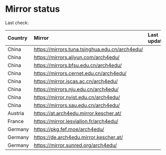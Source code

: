 <script src="./time.js"></script>
# Mirror status
Last check: <script type="text/javascript">localize(1720642901.7795658);</script>

|Country|Mirror|Last update|
|:------|:-----|:----------|
|China|https://mirrors.tuna.tsinghua.edu.cn/arch4edu/|<script type="text/javascript">localize(1720593284);</script>|
|China|https://mirrors.aliyun.com/arch4edu/|<script type="text/javascript">localize(1720593284);</script>|
|China|https://mirrors.bfsu.edu.cn/arch4edu/|<script type="text/javascript">localize(1720593284);</script>|
|China|https://mirrors.cernet.edu.cn/arch4edu/|<script type="text/javascript">localize(1720593284);</script>|
|China|https://mirror.iscas.ac.cn/arch4edu/|<script type="text/javascript">localize(1720593284);</script>|
|China|https://mirrors.nju.edu.cn/arch4edu/|<script type="text/javascript">localize(1720550027);</script>|
|China|https://mirror.nyist.edu.cn/arch4edu/|<script type="text/javascript">localize(1720593284);</script>|
|China|https://mirrors.sau.edu.cn/arch4edu/|<script type="text/javascript">localize(1720593284);</script>|
|Austria|https://at.arch4edu.mirror.kescher.at/|<script type="text/javascript">localize(1720593284);</script>|
|France|https://mirror.lesviallon.fr/arch4edu/|<script type="text/javascript">localize(1720593284);</script>|
|Germany|https://pkg.fef.moe/arch4edu/|<script type="text/javascript">localize(1720593284);</script>|
|Germany|https://de.arch4edu.mirror.kescher.at/|<script type="text/javascript">localize(1720593284);</script>|
|Germany|https://mirror.sunred.org/arch4edu/|<script type="text/javascript">localize(1720593284);</script>|

<script src="./tablefilter/tablefilter.js"></script>
<script src="./table.js"></script>